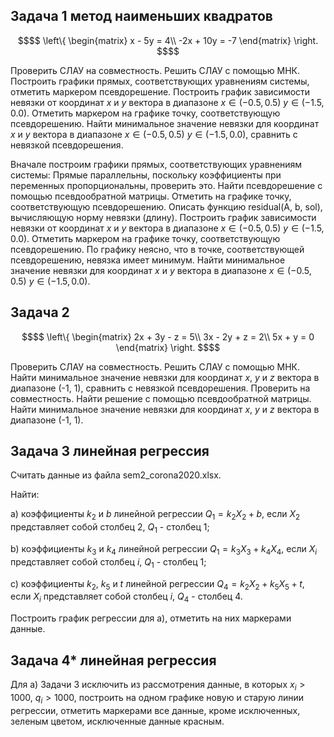 ## Задача 1 метод наименьших квадратов
```math
$$
\left\{
\begin{matrix}
x - 5y = 4\\
-2x + 10y = -7
\end{matrix}
\right.
$$
```
Проверить СЛАУ на совместность.
Решить СЛАУ с помощью МНК.
Построить графики прямых, соответствующих уравнениям системы, отметить маркером псевдорешение.
Построить  график зависимости невязки от координат $x$ и $y$ вектора в диапазоне $x\in (-0.5, 0.5)$ $y\in (-1.5, 0.0)$.
Отметить маркером на графике точку, соответствующую псевдорешению.
Найти минимальное значение невязки для координат  $x$ и $y$ вектора в диапазоне $x\in (-0.5, 0.5)$ $y\in (-1.5, 0.0)$, сравнить с невязкой псевдорешения.

Вначале построим графики прямых, соответствующих уравнениям системы:
Прямые параллельны, поскольку коэффициенты при переменных пропорциональны, проверить это.
Найти псевдорешение с помощью псевдообратной матрицы.
Отметить на графике точку, соответствующую псевдорешению.
Описать функцию residual(A, b, sol), вычисляющую норму невязки (длину).
Построить график зависимости невязки от координат $x$ и $y$ вектора в диапазоне  $x\in (-0.5, 0.5)$ $y\in (-1.5, 0.0)$.
Отметить маркером на графике точку, соответствующую псевдорешению.
По графику неясно, что в точке, соответствующей псевдорешению, невязка имеет минимум.
Найти минимальное значение невязки для координат  $x$ и $y$ вектора в диапазоне $x\in (-0.5, 0.5)$ $y\in (-1.5, 0.0)$.

## Задача 2
```math
$$
\left\{
\begin{matrix}
2x + 3y - z = 5\\
3x - 2y + z = 2\\
5x + y = 0
\end{matrix}
\right.
$$
```
Проверить СЛАУ на совместность.
Решить СЛАУ с помощью МНК.
Найти минимальное значение невязки для координат  $x$, $y$ и $z$ вектора в диапазоне (-1, 1), сравнить с невязкой псевдорешения.
Проверить на совместность.
Найти решение с помощью псевдообратной матрицы.
Найти минимальное значение невязки для координат  $x$, $y$ и $z$ вектора в диапазоне (-1, 1).

## Задача 3 линейная регрессия
Считать данные из файла sem2_corona2020.xlsx.

Найти:

a) коэффициенты $k_2$ и $b$ линейной регрессии $Q_1 = k_2X_2+b$, если $X_2$ представляет собой столбец 2, $Q_1$ - столбец 1;

b) коэффициенты $k_3$ и $k_4$ линейной регрессии $Q_1 = k_3X_3+k_4X_4$, если $X_i$ представляет собой столбец $i$, $Q_1$ - столбец 1;

c) коэффициенты $k_2$, $k_5$ и $t$ линейной регрессии $Q_4 = k_2X_2+k_5X_5 + t$, если $X_i$ представляет собой столбец $i$, $Q_4$ - столбец 4.

Построить график регрессии для a), отметить на них маркерами данные.

## Задача 4* линейная регрессия
Для а) Задачи 3 исключить из рассмотрения данные, в которых $x_i> 1000$, $q_i>1000$,
построить на одном графике новую и старую линии регрессии, отметить маркерами все данные, кроме исключенных, зеленым цветом, исключенные данные красным.
